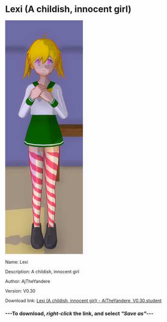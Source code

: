 # Lexi (A childish, innocent girl)

<img src = "https://raw.githubusercontent.com/Arbiter1223/Daigaku-Gurashi-Custom-Students/master/Students/Files/Lexi%20(A%20childish%2C%20innocent%20girl).png">

Name: Lexi

Description: A childish, innocent girl

Author: AjTheYandere

Version: V0.30

Download link: <a href="https://raw.githubusercontent.com/Arbiter1223/Daigaku-Gurashi-Custom-Students/master/Students/Files/Lexi%20(A%20childish%2C%20innocent%20girl)%20-%20AjTheYandere%2C%20V0.30.student">Lexi (A childish, innocent girl) - AjTheYandere, V0.30.student</a>

### ---**To download, _right-click_ the link, and select _"Save as"_**---
